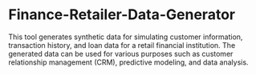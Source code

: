 # Finance-Retailer-Data-Generator
This tool generates synthetic data for simulating customer information, transaction history, and loan data for a retail financial institution. The generated data can be used for various purposes such as customer relationship management (CRM), predictive modeling, and data analysis.
